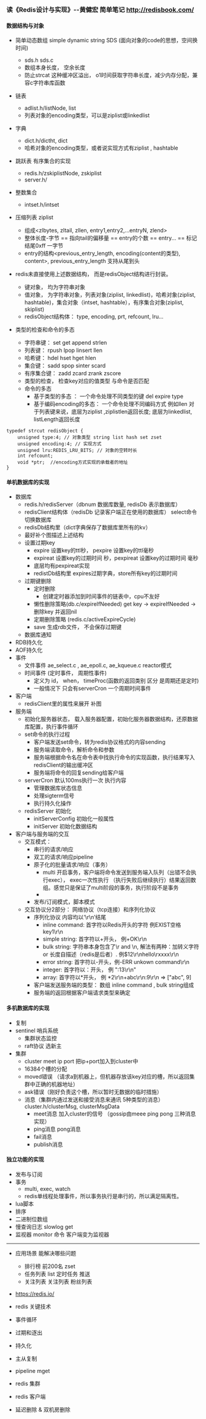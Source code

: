 ### 读《Redis设计与实现》--黄健宏 简单笔记 http://redisbook.com/

#### 数据结构与对象
+ 简单动态数组 simple dynamic string SDS (面向对象的code的思想，空间换时间)
    + sds.h sds.c
    + 数组本身长度， 空余长度
    + 防止strcat 这种缓冲区溢出， o1时间获取字符串长度，减少内存分配，兼容c字符串库函数
+ 链表
    + adlist.h/listNode, list
    + 列表对象的encoding类型，可以是ziplist或linkedlist
+ 字典
    + dict.h/dictht, dict
    + 哈希对象的encoding类型，或者说实现方式有ziplist , hashtable
+ 跳跃表 有序集合的实现
    + redis.h/zskiplistNode, zskiplist
    + server.h/
+ 整数集合
    + intset.h/intset
+ 压缩列表 ziplist
    + 组成<zlbytes, zltail, zllen, entry1,entry2,...entryN, zlend>
    + 整体长度-字节 == 指向tail的偏移量 == entry的个数 == entry... == 标记结尾0xff 一字节
    + entry的结构<previous_entry_length, encoding(content的类型), content>, previous_entry_length 支持从尾到头

+ redis未直接使用上述数据结构， 而是redisObject结构进行封装。
    + 键对象， 均为字符串对象
    + 值对象， 为字符串对象，列表对象(ziplist, linkedlist)，哈希对象(ziplist, hashtable)，集合对象（intset, hashtable），有序集合对象(ziplist, skiplist)
    + redisObject结构体： type, encoding, prt, refcount, lru...
+ 类型的检查和命令的多态
    + 字符串键： set get append strlen
    + 列表键： rpush lpop linsert llen
    + 哈希键： hdel hset hget hlen
    + 集合键： sadd spop sinter scard
    + 有序集合键： zadd zcard zrank zscore
    + 类型的检查， 检查key对应的值类型 与命令是否匹配
    + 命令的多态
        + 基于类型的多态 ： 一个命令处理不同类型的键 del expire type
        + 基于编码encoding的多态： 一个命令处理不同编码方式 例如llen 对于列表键来说，底层为ziplist ,ziplistlen返回长度; 底层为linkedlist, listLength返回长度

```
typedef strcut redisObject {
    unsigned type:4; // 对象类型 string list hash set zset
    unsigned encoding:4; // 实现方式 
    unsigned lru:REDIS_LRU_BITS; // 对象的空转时长
    int refcount;
    void *ptr;  //encoding方式实现的承载者的地址
}

```

#### 单机数据库的实现
+ 数据库
    + redis.h/redisServer（dbnum 数据库数量, redisDb 表示数据库）
    + redisClient结构体（redisDb 记录客户端正在使用的数据库） select命令切换数据库
    + redisDb结构里（dict字典保存了数据库里所有的kv）
    + 最好补个图描述上述结构
    + 设置过期key
        + expire 设置key的ttl秒， pexpire 设置key的ttl毫秒
        + expireat 设置key的过期时间 秒，pexpireat 设置key的过期时间 毫秒
        + 底层均有pexpireat实现
        + redistDb结构里 expires过期字典，store所有key的过期时间
    + 过期键删除
        + 定时删除
            + 创建定时器添加到时间事件的链表中，cpu不友好
        + 懒性删除策略(db.c/expireIfNeeded) get key -> expireIfNeeded -> 删除key 并返回nil
        + 定期删除策略 (redis.c/activeExpireCycle)
        + save 生成rdb文件， 不会保存过期键
    + 数据库通知
+ RDB持久化
+ AOF持久化
+ 事件
    + 文件事件 ae_select.c , ae_epoll.c, ae_kqueue.c reactor模式
    + 时间事件 (定时事件， 周期性事件)
        + 定义为 id， when， timeProc(函数的返回类别 区分 是周期还是定时)
        + 一般情况下 只会有serverCron 一个周期时间事件
+ 客户端
    + redisClient里的属性来展开  补图
+ 服务端
    + 初始化服务器状态， 载入服务器配置，初始化服务器数据结构，还原数据库配置，执行事件循环
    + set命令的执行过程
        + 客户端发送set命令，转为redis协议格式的内容sending
        + 服务端读取命令，解析命令和参数
        + 服务端根据命令名在命令表中找执行命令的实现函数，执行结果写入redisClient的输出缓冲区
        + 服务端将命令的回复sending给客户端
    + serverCron  默认100ms执行一次 执行内容
        + 管理数据库状态信息
        + 处理sigterm信号
        + 执行持久化操作
    + redisServer 初始化
        + initServerConfig 初始化一般属性
        + initServer 初始化数据结构
+ 客户端与服务端的交互
    + 交互模式： 
        + 串行的请求/响应 
        + 双工的请求/响应pipeline 
        + 原子化的批量请求/响应（事务） 
            + multi 开启事务，客户端将命令发送到服务端入队列（出错不会执行exec）， exec一次性执行 （执行失败后继续执行）结果返回数组。感觉只是保证了multi阶段的事务，执行阶段不是事务
            + 
        + 发布/订阅模式，脚本模式
    + 交互协议分2部分： 网络协议（tcp连接）和序列化协议
        + 序列化协议 内容均以‘\r\n’结尾
            + inline command: 首字符以Redis开头的字符 例EXIST空格key1\r\n
            + simple string:  首字符以+开头， 例+OK\r\n
            + bulk string: 字符串本身包含了\r and \n,  解法有两种：加转义字符 or 长度自描述（redis是后者）. 例$12\r\nhello\rxxxx\r\n 
            + error string: 首字符以-开头，例-ERR unkown command\r\n
            + integer: 首字符以：开头， 例 ":13\r\n"
            + array: 首字符以*开头， 例 *2\r\n+abc\r\n:9\r\n => ["abc", 9]
        + 客户端发送服务端的类型： 数组  inline command , bulk string组成
        + 服务端的返回根据客户端请求类型来确定

#### 多机数据库的实现
+ 复制
+ sentinel 哨兵系统
    + 集群状态监控
    + raft协议 选新主
+ 集群
    + cluster meet ip port 把ip+port加入到cluster中
    + 16384个槽的分配 
    + moved错误 （请求a到机器上，但机器存放该key对应的槽，所以返回集群中正确的机器地址）  
    + ask错误（刚好负责这个槽，所以暂时无数据的临时措施）
    + 消息（集群内通过发送和接受消息来通讯 5种类型的消息） cluster.h/clusterMsg, clusterMsgData
        + meet消息 加入cluster的信号 （gossip由meee ping pong 三种消息实现）
        + ping消息 pong消息
        + fail消息 
        + publish消息

#### 独立功能的实现
+ 发布与订阅
+ 事务
    + multi, exec, watch
    + redis单线程处理事件，所以事务执行是串行的，所以满足隔离性。
+ lua脚本
+ 排序
+ 二进制位数组
+ 慢查询日志 slowlog get
+ 监视器 monitor 命令 客户端变为监视器


----

+ 应用场景 能解决哪些问题
    + 排行榜 前200名  zset
    + 任务列表 list 定时任务 推送
    + 关注列表 关注列表 粉丝列表

+ https://redis.io/
+ redis 关键技术

+ 事件循环
+ 过期和逐出
+ 持久化
+ 主从复制
+ pipeline mget
+ redis 集群
+ redis 客户端
+ 延迟删除 & 双机房删除